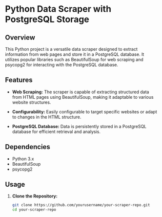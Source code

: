 # Python Data Scraper with PostgreSQL Storage

## Overview

This Python project is a versatile data scraper designed to extract information from web pages and store it in a PostgreSQL database. It utilizes popular libraries such as BeautifulSoup for web scraping and psycopg2 for interacting with the PostgreSQL database.

## Features

- **Web Scraping:** The scraper is capable of extracting structured data from HTML pages using BeautifulSoup, making it adaptable to various website structures.
  
- **Configurability:** Easily configurable to target specific websites or adapt to changes in the HTML structure.

- **PostgreSQL Database:** Data is persistently stored in a PostgreSQL database for efficient retrieval and analysis.

## Dependencies

- Python 3.x
- BeautifulSoup
- psycopg2

## Usage

1. **Clone the Repository:**
   ```bash
   git clone https://github.com/yourusername/your-scraper-repo.git
   cd your-scraper-repo


